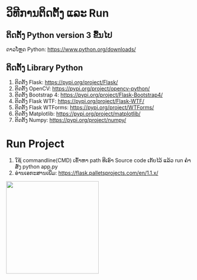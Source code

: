 ວິທີການຕິດຕັ້ງ ແລະ Run
============================

ຕິດຕັ້ງ Python version 3 ຂື້ນໄປ
------------
ດາວໂຫຼດ Python: https://www.python.org/downloads/

ຕິດຕັ້ງ Library Python
-------------
1. ຕິດຕັ້ງ Flask: https://pypi.org/project/Flask/
2. ຕິດຕັ້ງ OpenCV: https://pypi.org/project/opencv-python/
3. ຕິດຕັ້ງ Bootstrap 4: https://pypi.org/project/Flask-Bootstrap4/
4. ຕິດຕັ້ງ Flask WTF: https://pypi.org/project/Flask-WTF/
5. ຕິດຕັ້ງ Flask WTForms: https://pypi.org/project/WTForms/
6. ຕິດຕັ້ງ Matplotlib: https://pypi.org/project/matplotlib/
7. ຕິດຕັ້ງ Numpy: https://pypi.org/project/numpy/

Run Project
=====================
1. ໃຊ້ commandline(CMD) ເຂົ້າຫາ path ທີເອົາ Source code ເກັບໄວ້ ແລ້ວ run ຄໍາສັ່ງ python app.py
2. ອ່ານເອກະສານເພີ່ມ: https://flask.palletsprojects.com/en/1.1.x/

<img src="https://github.com/ntajxyooj/computer-gv/blob/master/static/photos/11564738737232858499.jpg" width="250"> 

